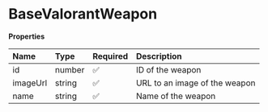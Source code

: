# BaseValorantWeapon

**Properties**

| Name     | Type   | Required | Description                   |
| :------- | :----- | :------- | :---------------------------- |
| id       | number | ✅       | ID of the weapon              |
| imageUrl | string | ✅       | URL to an image of the weapon |
| name     | string | ✅       | Name of the weapon            |
